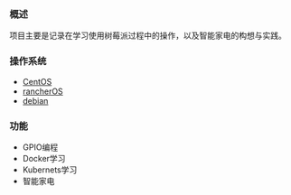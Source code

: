### 概述

项目主要是记录在学习使用树莓派过程中的操作，以及智能家电的构想与实践。

### 操作系统

* [CentOS](https://github.com/itrackbird/raspbian/tree/master/centOS)
* [rancherOS](https://github.com/itrackbird/raspbian/tree/master/rancherOS)
* [debian](https://github.com/itrackbird/raspbian/tree/master/debian)

### 功能

* GPIO编程
* Docker学习
* Kubernets学习
* 智能家电



### 